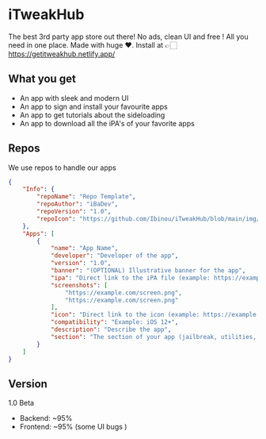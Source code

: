 # iTweakHub
The best 3rd party app store out there! No ads, clean UI and free ! All you need in one place. Made with huge ❤.
Install at 👉🏻 https://getitweakhub.netlify.app/

## What you get
- An app with sleek and modern UI
- An app to sign and install your favourite apps
- An app to get tutorials about the sideloading
- An app to download all the iPA's of your favorite apps

## Repos
We use repos to handle our apps

```json
{
    "Info": {
        "repoName": "Repo Template",
        "repoAuthor": "iBaDev",
        "repoVersion": "1.0",
        "repoIcon": "https://github.com/Ibinou/iTweakHub/blob/main/img/1692882661.243033-B96EE26F-9FC1-44FF-8A32-934A3D779A1A.png?raw=true"
    },
    "Apps": [
        {
            "name": "App Name",
            "developer": "Developer of the app",
            "version": "1.0",
            "banner": "(OPTIONAL) Illustrative banner for the app",
            "ipa": "Direct link to the iPA file (example: https://example.com/app.ipa)",
            "screenshots": [
				"https://example.com/screen.png",
				"https://example.com/screen.png"
            ],
            "icon": "Direct link to the icon (example: https://example.com/icon.png)",
            "compatibility": "Example: iOS 12+",
            "description": "Describe the app",
            "section": "The section of your app (jailbreak, utilities, etc.)"
        }
    ]
}
```

## Version
1.0 Beta

- Backend: ~95% 
- Frontend: ~95% (some UI bugs )
